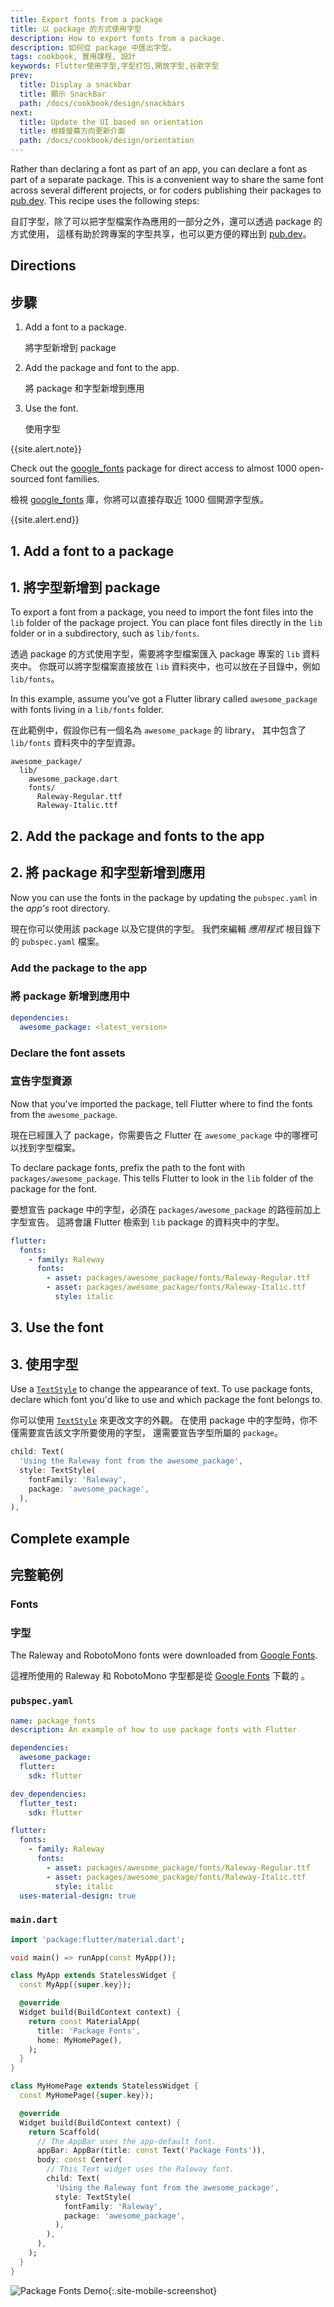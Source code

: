 ```yaml
---
title: Export fonts from a package
title: 以 package 的方式使用字型
description: How to export fonts from a package.
description: 如何從 package 中匯出字型。
tags: cookbook, 實用課程, 設計
keywords: Flutter使用字型,字型打包,開放字型,谷歌字型
prev:
  title: Display a snackbar
  title: 顯示 SnackBar
  path: /docs/cookbook/design/snackbars
next:
  title: Update the UI based on orientation
  title: 根據螢幕方向更新介面
  path: /docs/cookbook/design/orientation
---
```


<?code-excerpt path-base="cookbook/design/package_fonts"?>

Rather than declaring a font as part of an app,
you can declare a font as part of a separate package.
This is a convenient way to share the same font across
several different projects,
or for coders publishing their packages to [pub.dev][].
This recipe uses the following steps:

自訂字型，除了可以把字型檔案作為應用的一部分之外，還可以透過 package 的方式使用，
這樣有助於跨專案的字型共享，也可以更方便的釋出到 [pub.dev][]。

## Directions

## 步驟

  1. Add a font to a package.

     將字型新增到 package
  
  2. Add the package and font to the app.
  
     將 package 和字型新增到應用
  
  3. Use the font.
  
     使用字型

{{site.alert.note}}

  Check out the [google_fonts][] package for direct access
  to almost 1000 open-sourced font families.

  檢視 [google_fonts][] 庫，你將可以直接存取近 1000 個開源字型族。
  
{{site.alert.end}}

## 1. Add a font to a package

## 1. 將字型新增到 package

To export a font from a package, you need to import the font files into the
`lib` folder of the package project. You can place font files directly in the
`lib` folder or in a subdirectory, such as `lib/fonts`.

透過 package 的方式使用字型，需要將字型檔案匯入 package 專案的 `lib` 資料夾中。
你既可以將字型檔案直接放在 `lib` 資料夾中，也可以放在子目錄中，例如 `lib/fonts`。

In this example, assume you've got a Flutter library called
`awesome_package` with fonts living in a `lib/fonts` folder.

在此範例中，假設你已有一個名為 `awesome_package` 的 library，
其中包含了 `lib/fonts` 資料夾中的字型資源。

```
awesome_package/
  lib/
    awesome_package.dart
    fonts/
      Raleway-Regular.ttf
      Raleway-Italic.ttf
```

## 2. Add the package and fonts to the app

## 2. 將 package 和字型新增到應用

Now you can use the fonts in the package by
updating the `pubspec.yaml` in the *app's* root directory.

現在你可以使用該 package 以及它提供的字型。
我們來編輯 *應用程式* 根目錄下的 `pubspec.yaml` 檔案。

### Add the package to the app

### 將 package 新增到應用中

```yaml
dependencies:
  awesome_package: <latest_version>
```

### Declare the font assets

### 宣告字型資源

Now that you've imported the package, tell Flutter where to
find the fonts from the `awesome_package`.

現在已經匯入了 package，你需要告之 Flutter
在 `awesome_package` 中的哪裡可以找到字型檔案。

To declare package fonts, prefix the path to the font with
`packages/awesome_package`.
This tells Flutter to look in the `lib` folder
of the package for the font.

要想宣告 package 中的字型，必須在 `packages/awesome_package` 的路徑前加上字型宣告。
這將會讓 Flutter 檢索到 `lib` package 的資料夾中的字型。

```yaml
flutter:
  fonts:
    - family: Raleway
      fonts:
        - asset: packages/awesome_package/fonts/Raleway-Regular.ttf
        - asset: packages/awesome_package/fonts/Raleway-Italic.ttf
          style: italic
```

## 3. Use the font

## 3. 使用字型

Use a [`TextStyle`][] to change the appearance of text.
To use package fonts, declare which font you'd like to use and
which package the font belongs to.

你可以使用 [`TextStyle`][] 來更改文字的外觀。
在使用 package 中的字型時，你不僅需要宣告該文字所要使用的字型，
還需要宣告字型所屬的 `package`。

<?code-excerpt "lib/main.dart (TextStyle)"?>
```dart
child: Text(
  'Using the Raleway font from the awesome_package',
  style: TextStyle(
    fontFamily: 'Raleway',
    package: 'awesome_package',
  ),
),
```

## Complete example

## 完整範例

### Fonts

### 字型

The Raleway and RobotoMono fonts were downloaded from
[Google Fonts][].

這裡所使用的 Raleway 和 RobotoMono 字型都是從 [Google Fonts](https://fonts.google.com/) 下載的 。

### `pubspec.yaml`

```yaml
name: package_fonts
description: An example of how to use package fonts with Flutter

dependencies:
  awesome_package:
  flutter:
    sdk: flutter

dev_dependencies:
  flutter_test:
    sdk: flutter

flutter:
  fonts:
    - family: Raleway
      fonts:
        - asset: packages/awesome_package/fonts/Raleway-Regular.ttf
        - asset: packages/awesome_package/fonts/Raleway-Italic.ttf
          style: italic
  uses-material-design: true
```

### `main.dart`

<?code-excerpt "lib/main.dart"?>
```dart
import 'package:flutter/material.dart';

void main() => runApp(const MyApp());

class MyApp extends StatelessWidget {
  const MyApp({super.key});

  @override
  Widget build(BuildContext context) {
    return const MaterialApp(
      title: 'Package Fonts',
      home: MyHomePage(),
    );
  }
}

class MyHomePage extends StatelessWidget {
  const MyHomePage({super.key});

  @override
  Widget build(BuildContext context) {
    return Scaffold(
      // The AppBar uses the app-default font.
      appBar: AppBar(title: const Text('Package Fonts')),
      body: const Center(
        // This Text widget uses the Raleway font.
        child: Text(
          'Using the Raleway font from the awesome_package',
          style: TextStyle(
            fontFamily: 'Raleway',
            package: 'awesome_package',
          ),
        ),
      ),
    );
  }
}
```

![Package Fonts Demo]({{site.url}}/assets/images/docs/cookbook/package-fonts.png){:.site-mobile-screenshot}

[Google Fonts]: https://fonts.google.com
[google_fonts]: {{site.pub-pkg}}/google_fonts
[pub.dev]: {{site.pub}}
[`TextStyle`]: {{site.api}}/flutter/painting/TextStyle-class.html
